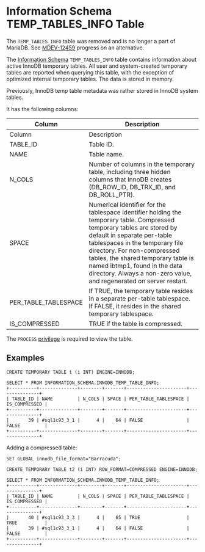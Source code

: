 
# Information Schema TEMP_TABLES_INFO Table

The `TEMP_TABLES_INFO` table was removed and is no longer a part of MariaDB. See [MDEV-12459](https://jira.mariadb.org/browse/MDEV-12459) progress on an alternative.


The [Information Schema](../../README.md) `TEMP_TABLES_INFO` table contains information about active InnoDB temporary tables. All user and system-created temporary tables are reported when querying this table, with the exception of optimized internal temporary tables. The data is stored in memory.


Previously, InnoDB temp table metadata was rather stored in InnoDB system tables.


It has the following columns:



| Column | Description |
| --- | --- |
| Column | Description |
| TABLE_ID | Table ID. |
| NAME | Table name. |
| N_COLS | Number of columns in the temporary table, including three hidden columns that InnoDB creates (DB_ROW_ID, DB_TRX_ID, and DB_ROLL_PTR). |
| SPACE | Numerical identifier for the tablespace identifier holding the temporary table. Compressed temporary tables are stored by default in separate per-table tablespaces in the temporary file directory. For non-compressed tables, the shared temporary table is named ibtmp1, found in the data directory. Always a non-zero value, and regenerated on server restart. |
| PER_TABLE_TABLESPACE | If TRUE, the temporary table resides in a separate per-table tablespace. If FALSE, it resides in the shared temporary tablespace. |
| IS_COMPRESSED | TRUE if the table is compressed. |



The `PROCESS` [privilege](../../../../../account-management-sql-commands/grant.md) is required to view the table.


## Examples


```
CREATE TEMPORARY TABLE t (i INT) ENGINE=INNODB;

SELECT * FROM INFORMATION_SCHEMA.INNODB_TEMP_TABLE_INFO;
+----------+--------------+--------+-------+----------------------+---------------+
| TABLE_ID | NAME         | N_COLS | SPACE | PER_TABLE_TABLESPACE | IS_COMPRESSED |
+----------+--------------+--------+-------+----------------------+---------------+
|       39 | #sql1c93_3_1 |      4 |    64 | FALSE                | FALSE         |
+----------+--------------+--------+-------+----------------------+---------------+
```

Adding a compressed table:


```
SET GLOBAL innodb_file_format="Barracuda";

CREATE TEMPORARY TABLE t2 (i INT) ROW_FORMAT=COMPRESSED ENGINE=INNODB;

SELECT * FROM INFORMATION_SCHEMA.INNODB_TEMP_TABLE_INFO;
+----------+--------------+--------+-------+----------------------+---------------+
| TABLE_ID | NAME         | N_COLS | SPACE | PER_TABLE_TABLESPACE | IS_COMPRESSED |
+----------+--------------+--------+-------+----------------------+---------------+
|       40 | #sql1c93_3_3 |      4 |    65 | TRUE                 | TRUE          |
|       39 | #sql1c93_3_1 |      4 |    64 | FALSE                | FALSE         |
+----------+--------------+--------+-------+----------------------+---------------+
```
